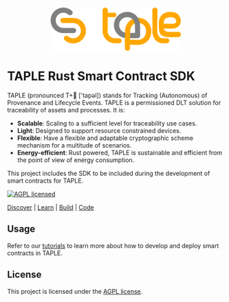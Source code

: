 <div align="center">
  <p><img src="https://raw.githubusercontent.com/opencanarias/public-resources/master/images/taple-logo-readme.png"></p>
</div>

# TAPLE Rust Smart Contract SDK
TAPLE (pronounced T+🍎 ['tapəl]) stands for Tracking (Autonomous) of Provenance and Lifecycle Events. TAPLE is a permissioned DLT solution for traceability of assets and processes. It is:

- **Scalable**: Scaling to a sufficient level for traceability use cases. 
- **Light**: Designed to support resource constrained devices.
- **Flexible**: Have a flexible and adaptable cryptographic scheme mechanism for a multitude of scenarios.
- **Energy-efficient**: Rust powered, TAPLE is sustainable and efficient from the point of view of energy consumption.

This project includes the SDK to be included during the development of smart contracts for TAPLE.

[![AGPL licensed][agpl-badge]][agpl-url]

[agpl-badge]: https://img.shields.io/badge/license-AGPL-blue.svg
[agpl-url]: https://github.com/opencanarias/taple-core/blob/master/LICENSE

[Discover](https://www.taple.es/docs/discover) | [Learn](https://www.taple.es/docs/learn) | [Build](https://www.taple.es/docs/build) | 
[Code](https://github.com/search?q=topic%3Ataple+org%3Aopencanarias++fork%3Afalse+archived%3Afalse++is%3Apublic&type=repositories)

## Usage
Refer to our [tutorials](https://www.taple.es/build) to learn more about how to develop and deploy smart contracts in TAPLE.

## License
This project is licensed under the [AGPL license](./LICENSE).
